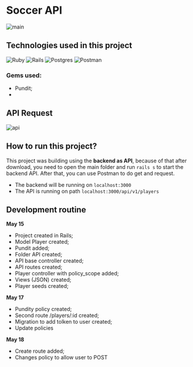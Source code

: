 
# Soccer API
![main](https://res.cloudinary.com/dloadb2bx/image/upload/v1621355630/soccerAPi_e604ov.png)

## Technologies used in this project
<img alt="Ruby" src="https://img.shields.io/badge/ruby-%23CC342D.svg?&style=for-the-badge&logo=ruby&logoColor=white"/> <img alt="Rails" src="https://img.shields.io/badge/rails-%23CC0000.svg?&style=for-the-badge&logo=ruby-on-rails&logoColor=white"/> <img alt="Postgres" src ="https://img.shields.io/badge/postgres-%23316192.svg?&style=for-the-badge&logo=postgresql&logoColor=white"/> <img alt="Postman" src="https://img.shields.io/badge/Postman-FF6C37?style=for-the-badge&logo=postman&logoColor=red" />

### Gems used:

 - Pundit;
 -

## API Request
![api](https://res.cloudinary.com/dloadb2bx/image/upload/v1621355451/api_vzv6ce.gif)


## How to run this project?
This project was building using the **backend as API**, because of that after download, you need to open the main folder and run `rails s` to start the backend API. After that, you can use Postman to do get and request.

 - The backend will be running on `localhost:3000`
 - The API is running on path `localhost:3000/api/v1/players`


## Development routine

**May 15**

   - Project created in Rails;
   - Model Player created;
   - Pundit added;
   - Folder API created;
   - API base controller created;
   - API routes created;
   - Player controller with policy_scope added;
   - Views (JSON) created;
   - Player seeds created;

**May 17**

   - Pundity policy created;
   - Second route  /players/:id created;
   - Migration to add tolken to user created;
   - Update policies


**May 18**

   - Create route added;
   - Changes policy to allow user to POST
